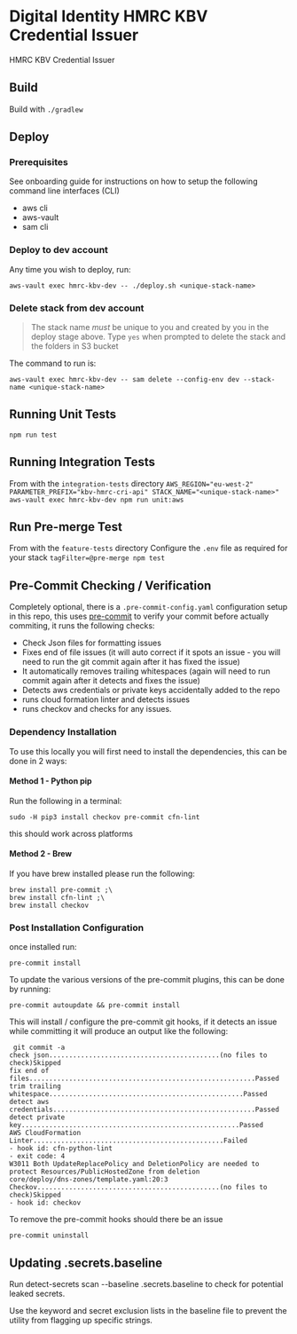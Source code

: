 # Digital Identity HMRC KBV Credential Issuer

HMRC KBV Credential Issuer

## Build

Build with `./gradlew`

## Deploy

### Prerequisites

See onboarding guide for instructions on how to setup the following command line interfaces (CLI)

- aws cli
- aws-vault
- sam cli

### Deploy to dev account

Any time you wish to deploy, run:

`aws-vault exec hmrc-kbv-dev -- ./deploy.sh <unique-stack-name>`

### Delete stack from dev account

> The stack name _must_ be unique to you and created by you in the deploy stage above.
> Type `yes` when prompted to delete the stack and the folders in S3 bucket

The command to run is:

`aws-vault exec hmrc-kbv-dev -- sam delete --config-env dev --stack-name <unique-stack-name>`

## Running Unit Tests

`npm run test`

## Running Integration Tests

From with the `integration-tests` directory
`AWS_REGION="eu-west-2" PARAMETER_PREFIX="kbv-hmrc-cri-api" STACK_NAME="<unique-stack-name>" aws-vault exec hmrc-kbv-dev npm run unit:aws`

## Run Pre-merge Test

From with the `feature-tests` directory
Configure the `.env` file as required for your stack
`tagFilter=@pre-merge npm test`

## Pre-Commit Checking / Verification

Completely optional, there is a `.pre-commit-config.yaml` configuration setup in this repo, this uses [pre-commit](https://pre-commit.com/) to verify your commit before actually commiting, it runs the following checks:

- Check Json files for formatting issues
- Fixes end of file issues (it will auto correct if it spots an issue - you will need to run the git commit again after it has fixed the issue)
- It automatically removes trailing whitespaces (again will need to run commit again after it detects and fixes the issue)
- Detects aws credentials or private keys accidentally added to the repo
- runs cloud formation linter and detects issues
- runs checkov and checks for any issues.

### Dependency Installation

To use this locally you will first need to install the dependencies, this can be done in 2 ways:

#### Method 1 - Python pip

Run the following in a terminal:

```
sudo -H pip3 install checkov pre-commit cfn-lint
```

this should work across platforms

#### Method 2 - Brew

If you have brew installed please run the following:

```
brew install pre-commit ;\
brew install cfn-lint ;\
brew install checkov
```

### Post Installation Configuration

once installed run:

```
pre-commit install
```

To update the various versions of the pre-commit plugins, this can be done by running:

```
pre-commit autoupdate && pre-commit install
```

This will install / configure the pre-commit git hooks, if it detects an issue while committing it will produce an output like the following:

```
 git commit -a
check json...........................................(no files to check)Skipped
fix end of files.........................................................Passed
trim trailing whitespace.................................................Passed
detect aws credentials...................................................Passed
detect private key.......................................................Passed
AWS CloudFormation Linter................................................Failed
- hook id: cfn-python-lint
- exit code: 4
W3011 Both UpdateReplacePolicy and DeletionPolicy are needed to protect Resources/PublicHostedZone from deletion
core/deploy/dns-zones/template.yaml:20:3
Checkov..............................................(no files to check)Skipped
- hook id: checkov
```

To remove the pre-commit hooks should there be an issue

```
pre-commit uninstall
```

## Updating .secrets.baseline

Run detect-secrets scan --baseline .secrets.baseline to check for potential leaked secrets.

Use the keyword and secret exclusion lists in the baseline file to prevent the utility from flagging up specific strings.
